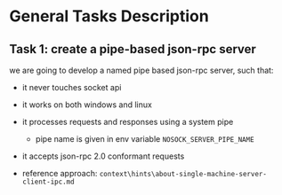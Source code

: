# General Tasks Description

## Task 1: create a pipe-based json-rpc server

we are going to develop a named pipe based json-rpc server, such that:
- it never touches socket api
- it works on both windows and linux
- it processes requests and responses using a system pipe
  - pipe name is given in env variable `NOSOCK_SERVER_PIPE_NAME`
- it accepts json-rpc 2.0 conformant requests

- reference approach: `context\hints\about-single-machine-server-client-ipc.md`
